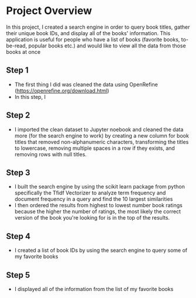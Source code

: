 # Project Overview
In this project, I created a search engine in order to query book titles, gather their unique book IDs, and display all of the books' information. This application is useful for people who have a list of books (favorite books, to-be-read, popular books etc.) and would like to view all the data from those books at once

## Step 1
- The first thing I did was cleaned the data using OpenRefine (https://openrefine.org/download.html)
- In this step, I 

## Step 2
- I imported the clean dataset to Jupyter noebook and cleaned the data more (for the search engine to work) by creating a new column for book titles that removed non-alphanumeric characters, transforming the titles to lowercase, removing multiple spaces in a row if they exists, and removing rows with null titles.

## Step 3
- I built the search engine by using the scikit learn package from python specifically the Tfidf Vectorizer to analyze term frequency and document frequency in a query and find the 10 largest similarities
- I then ordered the results from highest to lowest number book ratings because the higher the number of ratings, the most likely the correct version of the book you're looking for is in the top of the results.

## Step 4
- I created a list of book IDs by using the search engine to query some of my favorite books

## Step 5
- I displayed all of the information from the list of my favorite books
